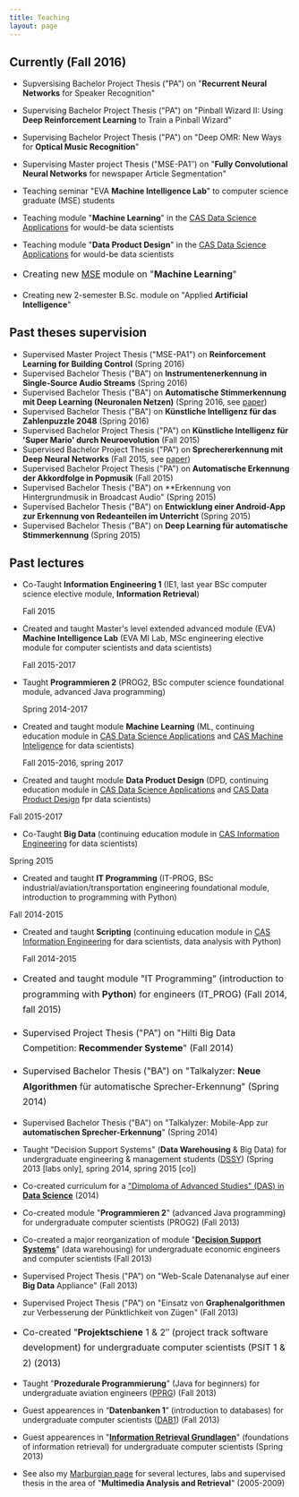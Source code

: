 ```yaml
---
title: Teaching
layout: page
---
```

## Currently (Fall 2016)

  * Supversising Bachelor Project Thesis ("PA") on "**Recurrent Neural Networks** for Speaker Recognition"
  * Supervising Bachelor Project Thesis ("PA") on "Pinball Wizard II: Using **Deep Reinforcement Learning** to Train a Pinball Wizard"
  * Supervising Bachelor Project Thesis ("PA") on "Deep OMR: New Ways for **Optical Music Recognition**"
  * Supervising Master project Thesis ("MSE-PA1&#8243;) on "**Fully Convolutional Neural Networks** for newspaper Article Segmentation"
  * Teaching seminar "EVA **Machine Intelligence Lab**" to computer science graduate (MSE) students
  * Teaching module "**Machine Learning**" in the <a title="CAS Data Science Applications" href="http://www.weiterbildung.zhaw.ch/de/school-of-engineering/programm/cas-data-science-applications.html" target="_blank">CAS Data Science Applications</a> for would-be data scientists
  * Teaching module "**Data Product Design**" in the <a title="CAS Data Science Applications" href="http://www.weiterbildung.zhaw.ch/de/school-of-engineering/programm/cas-data-science-applications.html" target="_blank">CAS Data Science Applications</a> for would-be data scientists
  * <span style="line-height: 1.714285714; font-size: 1rem;">Creating new </span><a style="line-height: 1.714285714; font-size: 1rem;" title="Master of Science in Engineering" href="http://www.msengineering.ch/" target="_blank">MSE</a> <span style="line-height: 1.714285714; font-size: 1rem;">module on "<strong>Machine Learning</strong>"</span>

  * Creating new 2-semester B.Sc. module on "Applied **Artificial Intelligence**"

## Past theses supervision
  * Supervised Master Project Thesis ("MSE-PA1") on **Reinforcement Learning for Building Control** (Spring 2016)
  * Supervised Bachelor Thesis ("BA") on **Instrumentenerkennung in Single-Source Audio Streams** (Spring 2016)
  * Supervised Bachelor Thesis ("BA") on **Automatische Stimmerkennung mit Deep Learning (Neuronalen Netzen)** (Spring 2016, see [paper](https://www.zhaw.ch/no_cache/de/forschung/personen-publikationen-projekte/detailansicht-publikation/publikation/212963/))
  * Supervised Bachelor Thesis ("BA") on **Künstliche Intelligenz für das Zahlenpuzzle 2048** (Spring 2016)
  * Supervised Bachelor Project Thesis ("PA") on **Künstliche Intelligenz für 'Super Mario' durch Neuroevolution** (Fall 2015)
  * Supervised Bachelor Project Thesis ("PA") on **Sprechererkennung mit Deep Neural Networks** (Fall 2015, see [paper](https://www.zhaw.ch/no_cache/de/forschung/personen-publikationen-projekte/detailansicht-publikation/publikation/210537/))
  * Supervised Bachelor Project Thesis ("PA") on **Automatische Erkennung der Akkordfolge in Popmusik** (Fall 2015)
  * Supervised Bachelor Thesis ("BA") on **Erkennung von Hintergrundmusik in Broadcast Audio" (Spring 2015)
  * Supervised Bachelor Thesis ("BA") on **Entwicklung einer Android-App zur Erkennung von Redeanteilen im Unterricht** (Spring 2015)
  * Supervised Bachelor Thesis ("BA") on **Deep Learning für automatische Stimmerkennung** (Spring 2015)



## Past lectures
  * Co-Taught **Information Engineering 1** (IE1, last year BSc computer science elective module, **Information Retrieval**)
    
    Fall 2015
  * Created and taught Master's level extended advanced module (EVA) **Machine Intelligence Lab** (EVA MI Lab, MSc engineering elective module for computer scientists and data scientists)
  
    Fall 2015-2017
  * Taught **Programmieren 2** (PROG2, BSc computer science foundational module, advanced Java programming)
  
    Spring 2014-2017
  * Created and taught module **Machine Learning** (ML, continuing education module in [CAS Data Science Applications](http://www.weiterbildung.zhaw.ch/de/school-of-engineering/programm/cas-data-science-applications.html) and [CAS Machine Inteligence](https://weiterbildung.zhaw.ch/de/school-of-engineering/programm/cas-machine-intelligence.html) for data scientists)
  
    Fall 2015-2016, spring 2017
  * Created and taught module **Data Product Design** (DPD, continuing education module in [CAS Data Science Applications](http://www.weiterbildung.zhaw.ch/de/school-of-engineering/programm/cas-data-science-applications.html) and [CAS Data Product Design](https://weiterbildung.zhaw.ch/de/school-of-engineering/programm/cas-data-product-design.html) fpr data scientists)
  
  Fall 2015-2017
  * Co-Taught **Big Data** (continuing education module in [CAS Information Engineering](http://www.weiterbildung.zhaw.ch/de/school-of-engineering/programm/cas-information-engineering.html) for data scientists)
  
  Spring 2015
  * Created and taught **IT Programming** (IT-PROG, BSc industrial/aviation/transportation engineering foundational module, introduction to programming with Python) 
  
  Fall 2014-2015
  * Created and taught **Scripting** (continuing education module in [CAS Information Engineering](http://www.weiterbildung.zhaw.ch/de/school-of-engineering/programm/cas-information-engineering.html) for dara scientists, data analysis with Python)
  
    Fall 2014-2015
  * <span style="line-height: 1.71429; font-size: 1rem;"><span style="line-height: 1.71429; font-size: 1rem;">Created and taught module "IT Programming" (introduction to programming with </span><strong style="line-height: 1.71429; font-size: 1rem;">Python</strong><span style="line-height: 1.71429; font-size: 1rem;">) for engineers (IT_PROG) (Fall 2014, fall 2015)</span></span>
  * <span style="line-height: 1.714285714; font-size: 1rem;">Supervised Project Thesis ("PA") on "Hilti Big Data Competition:<strong> Recommender Systeme</strong>" (Fall 2014)</span>
  * <span style="line-height: 1.714285714; font-size: 1rem;"><span style="font-size: 1rem; line-height: 1.714285714;">Supervised Bachelor Thesis ("BA") on "Talkalyzer: <strong>Neue Algorithmen</strong> für automatische Sprecher-Erkennung" (Spring 2014)</span></span>
  * Supervised Bachelor Thesis ("BA") on "Talkalyzer: Mobile-App zur **automatischen Sprecher-Erkennung**" (Spring 2014)
  * Taught "Decision Support Systems" (**Data Warehousing** & Big Data) for undergraduate engineering & management students (<a title="DSSY Modulbeschrieb" href="https://eventoweb.zhaw.ch/Evt_Pages/Brn_ModulDetailAZ.aspx?id=574139&date=635271014846000880" target="_blank">DSSY</a>) (Spring 2013 [labs only], spring 2014, spring 2015 [co])
  * Co-created curriculum for a <a title="DAS Data Science" href="http://www.engineering.zhaw.ch/nc/de/engineering/weiterbildung/programmdetails.html?i=T903680&amp;gu=0" target="_blank">"Dimploma of Advanced Studies" (DAS) in <strong>Data Science</strong></a> (2014)
  * Co-created module "**Programmieren 2**" (advanced Java programming) for undergraduate computer scientists (PROG2) (Fall 2013)
  * Co-created a major reorganization of module "**<a title="OLAT DSSY" href="https://olat.zhaw.ch/olat/url/RepositoryEntry/120160271/CourseNode/76009266901325" target="_blank">Decision Support Systems</a>**" (data warehousing) for undergraduate economic engineers and computer scientists (Fall 2013)
  * Supervised Project Thesis ("PA") on "Web-Scale Datenanalyse auf einer **Big Data** Appliance" (Fall 2013)
  * Supervised Project Thesis ("PA") on "Einsatz von **Graphenalgorithmen** zur Verbesserung der Pünktlichkeit von Zügen" (Fall 2013)
  * <span style="line-height: 1.714285714; font-size: 1rem;">Co-created "<strong>Projektschiene</strong> 1 & 2&#8243; (project track software development) for undergraduate computer scientists (PSIT 1 & 2) (2013)</span>
  * Taught "**Prozedurale Programmierung**" (Java for beginners) for undergraduate aviation engineers (<a title="OLAT PPRG" href="https://olat.zhaw.ch/olat/url/RepositoryEntry/132874301/CourseNode/74113252604003" target="_blank">PPRG</a>) (Fall 2013)
  * Guest appearences in “**Datenbanken 1**” (introduction to databases) for undergraduate computer scientists (<a title="DAB1 Kursbeschreibung" href="https://tat.zhaw.ch/moku_mig/kurs.pdf.jsp?code=dab1&lang=de" target="_blank">DAB1</a>) (Fall 2013)
  * Guest appearences in "**<a title="IRG Kursbeschreibung" href="https://tat.zhaw.ch/kube2010/pdf/2010-2011/KuBe2010_t.IRG_de.pdf" target="_blank">Information Retrieval Grundlagen</a>**" (foundations of information retrieval) for undergraduate computer scientists (Spring 2013)
  * See also my <a title="Teaching at University of Marburg" href="http://www.informatik.uni-marburg.de/~stadelmann/teaching.html" target="_blank">Marburgian page</a> for several lectures, labs and supervised thesis in the area of "**Multimedia Analysis and Retrieval**" (2005-2009)